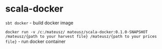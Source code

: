 # scala-docker

`sbt docker` - build docker image

`docker run -v /c:/mateusz/ mateusz/scala-docker:0.1.0-SNAPSHOT /mateusz/{path to your harvest file} /mateusz/{path to your prices file}` - run docker container 

